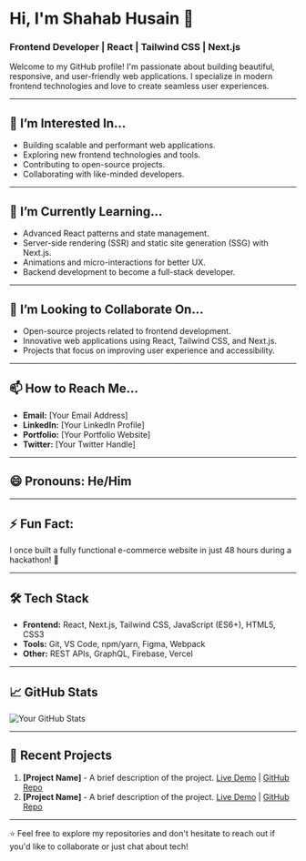# Hi, I'm Shahab Husain 👋

### Frontend Developer | React | Tailwind CSS | Next.js

Welcome to my GitHub profile! I'm passionate about building beautiful, responsive, and user-friendly web applications. I specialize in modern frontend technologies and love to create seamless user experiences.

---

## 👀 **I’m Interested In...**
- Building scalable and performant web applications.
- Exploring new frontend technologies and tools.
- Contributing to open-source projects.
- Collaborating with like-minded developers.

---

## 🌱 **I’m Currently Learning...**
- Advanced React patterns and state management.
- Server-side rendering (SSR) and static site generation (SSG) with Next.js.
- Animations and micro-interactions for better UX.
- Backend development to become a full-stack developer.

---

## 💞️ **I’m Looking to Collaborate On...**
- Open-source projects related to frontend development.
- Innovative web applications using React, Tailwind CSS, and Next.js.
- Projects that focus on improving user experience and accessibility.

---

## 📫 **How to Reach Me...**
- **Email:** [Your Email Address]
- **LinkedIn:** [Your LinkedIn Profile]
- **Portfolio:** [Your Portfolio Website]
- **Twitter:** [Your Twitter Handle]

---

## 😄 **Pronouns:** He/Him

---

## ⚡ **Fun Fact:**
I once built a fully functional e-commerce website in just 48 hours during a hackathon! 🚀

---

## 🛠️ **Tech Stack**
- **Frontend:** React, Next.js, Tailwind CSS, JavaScript (ES6+), HTML5, CSS3
- **Tools:** Git, VS Code, npm/yarn, Figma, Webpack
- **Other:** REST APIs, GraphQL, Firebase, Vercel

---

## 📈 **GitHub Stats**
![Your GitHub Stats](https://github-readme-stats.vercel.app/api?username=shahabhusain&show_icons=true&theme=radical)

---

## 🚀 **Recent Projects**
1. **[Project Name]** - A brief description of the project. [Live Demo](#) | [GitHub Repo](#)
2. **[Project Name]** - A brief description of the project. [Live Demo](#) | [GitHub Repo](#)

---

⭐️ Feel free to explore my repositories and don't hesitate to reach out if you'd like to collaborate or just chat about tech!
